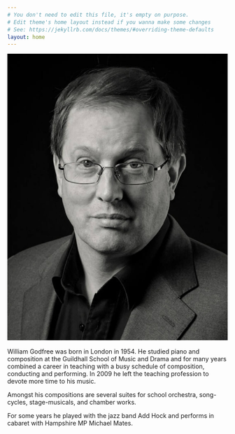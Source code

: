 ```yaml
---
# You don't need to edit this file, it's empty on purpose.
# Edit theme's home layout instead if you wanna make some changes
# See: https://jekyllrb.com/docs/themes/#overriding-theme-defaults
layout: home
---
```

![William](assets/william.jpeg)

William Godfree was born in London in 1954. He studied piano and composition at the Guildhall School of Music and Drama and for many years combined a career in teaching with a busy schedule of composition, conducting and performing. In 2009 he left the teaching profession to devote more time to his music.

Amongst his compositions are several suites for school orchestra, song-cycles, stage-musicals, and chamber works.

For some years he played with the jazz band Add Hock and performs in cabaret with Hampshire MP Michael Mates.

